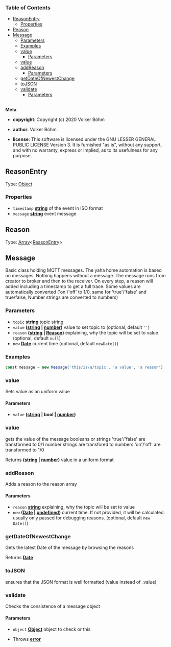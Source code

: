 <!-- Generated by documentation.js. Update this documentation by updating the source code. -->

### Table of Contents

-   [ReasonEntry][1]
    -   [Properties][2]
-   [Reason][3]
-   [Message][4]
    -   [Parameters][5]
    -   [Examples][6]
    -   [value][7]
        -   [Parameters][8]
    -   [value][9]
    -   [addReason][10]
        -   [Parameters][11]
    -   [getDateOfNewestChange][12]
    -   [toJSON][13]
    -   [validate][14]
        -   [Parameters][15]

## 

**Meta**

-   **copyright**: Copyright (c) 2020 Volker Böhm

-   **author**: Volker Böhm
-   **license**: This software is licensed under the GNU LESSER GENERAL PUBLIC LICENSE Version 3. It is furnished
    "as is", without any support, and with no warranty, express or implied, as to its usefulness for
    any purpose.

## ReasonEntry

Type: [Object][16]

### Properties

-   `timestamp` **[string][17]** of the event in ISO format
-   `message` **[string][17]** event message

## Reason

Type: [Array][18]&lt;[ReasonEntry][19]>

## Message

Basic class holding MQTT messages.
The yaha home automation is based on messages. Nothing happens without a message. The message runs from creator to broker and then to the receiver. On every step, a reason will added including a timestamp to get a full trace.
Some values are automatically converted ('on'/'off' to 1/0, same for 'true'/'false' and true/false, Number strings are converted to numbers)

### Parameters

-   `topic` **[string][17]** topic string
-   `value` **([string][17] \| [number][20])** value to set topic to (optional, default `''`)
-   `reason` **([string][17] \| [Reason][21])** explaining, why the topic will be set to value (optional, default `null`)
-   `now` **[Date][22]** current time (optional, default `newDate()`)

### Examples

```javascript
const message = new Message('this/is/a/topic', 'a value', 'a reason')
```

### value

Sets value as an uniform value

#### Parameters

-   `value` **([string][17] | bool | [number][20])** 

### value

gets the value of the message
booleans or strings 'true'/'false' are transformed to 0/1
number strings are transfored to numbers
'on'/'off' are transformed to 1/0

Returns **([string][17] \| [number][20])** value in a uniform format

### addReason

Adds a reason to the reason array

#### Parameters

-   `reason` **[string][17]** explaining, why the topic will be set to value
-   `now` **([Date][22] \| [undefined][23])** current time. If not provided, it will be calculated.
                            usually only passed for debugging reasons. (optional, default `new Date()`)

### getDateOfNewestChange

Gets the latest Date of the message by browsing the reasons

Returns **[Date][22]** 

### toJSON

ensures that the JSON format is well formatted (value instead of \_value)

### validate

Checks the consistence of a message object

#### Parameters

-   `object` **[Object][16]** object to check or this


-   Throws **[error][24]** 

[1]: #reasonentry

[2]: #properties

[3]: #reason

[4]: #message

[5]: #parameters

[6]: #examples

[7]: #value

[8]: #parameters-1

[9]: #value-1

[10]: #addreason

[11]: #parameters-2

[12]: #getdateofnewestchange

[13]: #tojson

[14]: #validate

[15]: #parameters-3

[16]: https://developer.mozilla.org/docs/Web/JavaScript/Reference/Global_Objects/Object

[17]: https://developer.mozilla.org/docs/Web/JavaScript/Reference/Global_Objects/String

[18]: https://developer.mozilla.org/docs/Web/JavaScript/Reference/Global_Objects/Array

[19]: #reasonentry

[20]: https://developer.mozilla.org/docs/Web/JavaScript/Reference/Global_Objects/Number

[21]: #reason

[22]: https://developer.mozilla.org/docs/Web/JavaScript/Reference/Global_Objects/Date

[23]: https://developer.mozilla.org/docs/Web/JavaScript/Reference/Global_Objects/undefined

[24]: https://developer.mozilla.org/docs/Web/JavaScript/Reference/Global_Objects/Error
